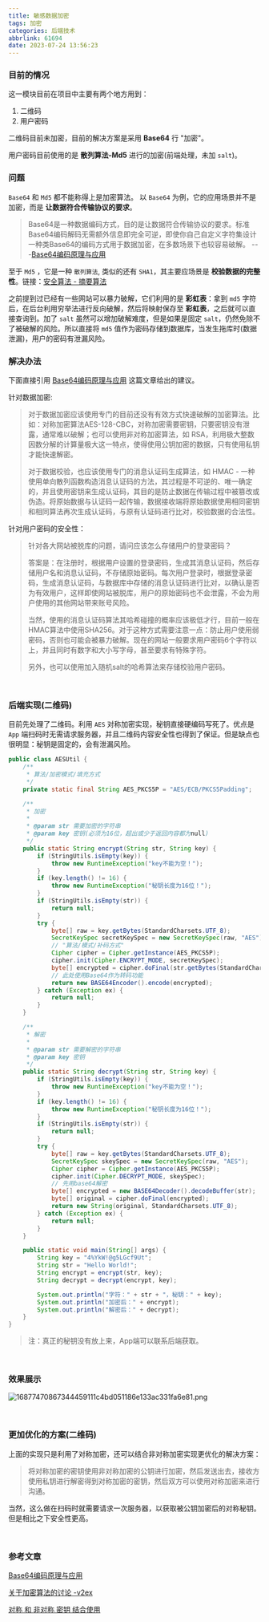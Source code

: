 ```yaml
---
title: 敏感数据加密
tags: 加密
categories: 后端技术
abbrlink: 61694
date: 2023-07-24 13:56:23
---
```


### 目前的情况

这一模块目前在项目中主要有两个地方用到：

1. 二维码
2. 用户密码

二维码目前未加密，目前的解决方案是采用 **Base64** 行 "加密"。

用户密码目前使用的是 **散列算法-Md5** 进行的加密(前端处理，未加 `salt`)。

<!--more-->

### 问题

`Base64` 和 `Md5` 都不能称得上是加密算法。 以 `Base64` 为例，它的应用场景并不是加密，而是 **让数据符合传输协议的要求**。

> Base64是一种数据编码方式，目的是让数据符合传输协议的要求。标准Base64编码解码无需额外信息即完全可逆，即使你自己自定义字符集设计一种类Base64的编码方式用于数据加密，在多数场景下也较容易破解。 ---[Base64编码原理与应用](http://blog.xiayf.cn/2016/01/24/base64-encoding/)

至于 `Md5` ，它是一种 `散列算法`, 类似的还有 `SHA1`，其主要应场景是 **校验数据的完整性**。链接：[安全算法 - 摘要算法](https://www.pdai.tech/md/algorithm/alg-domain-security-degist.html#)

之前提到过已经有一些网站可以暴力破解，它们利用的是 **彩虹表**：拿到 `md5` 字符后，在后台利用穷举法进行反向破解，然后将映射保存至 **彩虹表**，之后就可以直接查询到。加了 `salt` 虽然可以增加破解难度，但是如果是固定 `salt`，仍然免除不了被破解的风险。所以直接将 `md5` 值作为密码存储到数据库，当发生拖库时(数据泄漏)，用户的密码有泄漏风险。

### 解决办法

下面直接引用 [Base64编码原理与应用](http://blog.xiayf.cn/2016/01/24/base64-encoding/) 这篇文章给出的建议。

针对数据加密:

>  对于数据加密应该使用专门的目前还没有有效方式快速破解的加密算法。比如：对称加密算法AES-128-CBC，对称加密需要密钥，只要密钥没有泄露，通常难以破解；也可以使用非对称加密算法，如 RSA，利用极大整数因数分解的计算量极大这一特点，使得使用公钥加密的数据，只有使用私钥才能快速解密。
> 
> 对于数据校验，也应该使用专门的消息认证码生成算法，如 HMAC - 一种使用单向散列函数构造消息认证码的方法，其过程是不可逆的、唯一确定的，并且使用密钥来生成认证码，其目的是防止数据在传输过程中被篡改或伪造。将原始数据与认证码一起传输，数据接收端将原始数据使用相同密钥和相同算法再次生成认证码，与原有认证码进行比对，校验数据的合法性。

针对用户密码的安全性：

> 针对各大网站被脱库的问题，请问应该怎么存储用户的登录密码？
> 
> 答案是：在注册时，根据用户设置的登录密码，生成其消息认证码，然后存储用户名和消息认证码，不存储原始密码。每次用户登录时，根据登录密码，生成消息认证码，与数据库中存储的消息认证码进行比对，以确认是否为有效用户，这样即使网站被脱库，用户的原始密码也不会泄露，不会为用户使用的其他网站带来账号风险。
> 
> 当然，使用的消息认证码算法其哈希碰撞的概率应该极低才行，目前一般在HMAC算法中使用SHA256。对于这种方式需要注意一点：防止用户使用弱密码，否则也可能会被暴力破解。现在的网站一般要求用户密码6个字符以上，并且同时有数字和大小写字母，甚至要求有特殊字符。
> 
> 另外，也可以使用加入随机salt的哈希算法来存储校验用户密码。

<br/>

### 后端实现(二维码)

目前先处理了二维码。利用 `AES` 对称加密实现，秘钥直接硬编码写死了。优点是 `App` 端扫码时无需请求服务器，并且二维码内容安全性也得到了保证。但是缺点也很明显：秘钥是固定的，会有泄漏风险。

```java
public class AESUtil {
    /**
     * 算法/加密模式/填充方式
     */
    private static final String AES_PKCS5P = "AES/ECB/PKCS5Padding";

    /**
     * 加密
     *
     * @param str 需要加密的字符串
     * @param key 密钥(必须为16位，超出或少于返回内容都为null)
     */
    public static String encrypt(String str, String key) {
        if (StringUtils.isEmpty(key)) {
            throw new RuntimeException("key不能为空！");
        }
        if (key.length() != 16) {
            throw new RuntimeException("秘钥长度为16位！");
        }
        if (StringUtils.isEmpty(str)) {
            return null;
        }
        try {
            byte[] raw = key.getBytes(StandardCharsets.UTF_8);
            SecretKeySpec secretKeySpec = new SecretKeySpec(raw, "AES");
            // "算法/模式/补码方式"
            Cipher cipher = Cipher.getInstance(AES_PKCS5P);
            cipher.init(Cipher.ENCRYPT_MODE, secretKeySpec);
            byte[] encrypted = cipher.doFinal(str.getBytes(StandardCharsets.UTF_8));
            // 此处使用Base64作为转码功能
            return new BASE64Encoder().encode(encrypted);
        } catch (Exception ex) {
            return null;
        }
    }

    /**
     * 解密
     *
     * @param str 需要解密的字符串
     * @param key 密钥
     */
    public static String decrypt(String str, String key) {
        if (StringUtils.isEmpty(key)) {
            throw new RuntimeException("key不能为空！");
        }
        if (key.length() != 16) {
            throw new RuntimeException("秘钥长度为16位！");
        }
        if (StringUtils.isEmpty(str)) {
            return null;
        }
        try {
            byte[] raw = key.getBytes(StandardCharsets.UTF_8);
            SecretKeySpec skeySpec = new SecretKeySpec(raw, "AES");
            Cipher cipher = Cipher.getInstance(AES_PKCS5P);
            cipher.init(Cipher.DECRYPT_MODE, skeySpec);
            // 先用base64解密
            byte[] encrypted = new BASE64Decoder().decodeBuffer(str);
            byte[] original = cipher.doFinal(encrypted);
            return new String(original, StandardCharsets.UTF_8);
        } catch (Exception ex) {
            return null;
        }
    }

    public static void main(String[] args) {
        String key = "4%YkW!@g5LGcf9Ut";
        String str = "Hello World!";
        String encrypt = encrypt(str, key);
        String decrypt = decrypt(encrypt, key);

        System.out.println("字符：" + str + "，秘钥：" + key);
        System.out.println("加密后：" + encrypt);
        System.out.println("解密后：" + decrypt);
    }
}
```

>  注：真正的秘钥没有放上来，App端可以联系后端获取。

<br/>

### 效果展示

![16877470867344459111c4bd051186e133ac331fa6e81.png](https://fastly.jsdelivr.net/gh/JokerByrant/Images@main/blog/16877470867344459111c4bd051186e133ac331fa6e81.png)

<br/>

### 更加优化的方案(二维码)

上面的实现只是利用了对称加密，还可以结合非对称加密实现更优化的解决方案：

> 将对称加密的密钥使用非对称加密的公钥进行加密，然后发送出去，接收方使用私钥进行解密得到对称加密的密钥，然后双方可以使用对称加密来进行沟通。

当然，这么做在扫码时就需要请求一次服务器，以获取被公钥加密后的对称秘钥。但是相比之下安全性更高。

<br/>

### 参考文章

[Base64编码原理与应用](http://blog.xiayf.cn/2016/01/24/base64-encoding/)

[关于加密算法的讨论 -v2ex](https://www.v2ex.com/t/530756)

[对称 和 非对称 密钥 结合使用](https://www.jianshu.com/p/fdb4596412a2)
